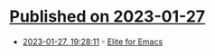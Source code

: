 # [Published on 2023-01-27](index.md)

* [2023-01-27, 19:28:11](https://news.ycombinator.com/item?id=34550574) - [Elite for Emacs](https://www.salkosuo.net/2015/10/22/elite-for-emacs.html)
